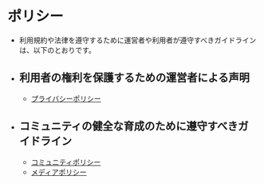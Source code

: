 # ポリシー
- 利用規約や法律を遵守するために運営者や利用者が遵守すべきガイドラインは、以下のとおりです。
- ## 利用者の権利を保護するための運営者による声明
	- [プライバシーポリシー](policies/privacy)
- ## コミュニティの健全な育成のために遵守すべきガイドライン
	- [コミュニティポリシー](policies/community)
	- [メディアポリシー](policies/media)